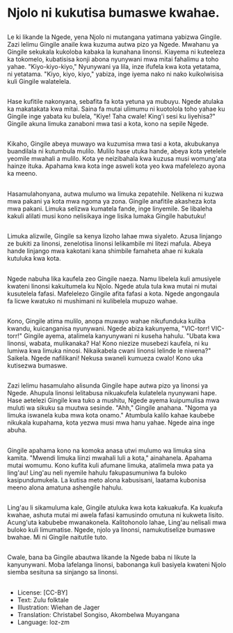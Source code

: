 # Njolo ni kukutisa bumaswe kwahae.

##
Le ki likande la Ngede, yena Njolo ni mutangana yatimana yabizwa Gingile. Zazi lelimu Gingile anaile kwa kuzuma autwa pizo ya Ngede. Mwahanu ya Gingile sekukala kukoloba kabaka la kunahana linonsi. Kiayema ni kuteeleza ka tokomelo, kubatisisa konji abona nyunywani mwa mitai fahalimu a toho yahae. "Kiyo-kiyo-kiyo," Nyunywani ya lila, inze ifufela kwa kota yetatama, ni yetatama. "Kiyo, kiyo, kiyo," yabiza, inge iyema nako ni nako kuikolwisisa kuli Gingile walatelela.

##
Hase kufitile nakonyana, sebafita fa kota yetuna ya mubuyu. Ngede atulaka ka makatakata kwa mitai. Saina fa mutai ulimumu ni kuotolola toho yahae ku Gingile inge yabata ku bulela, "Kiye! Taha cwale! King'i sesi ku liyehisa?" Gingile akuna limuka zanaboni mwa tasi a kota, kono na sepile Ngede.

##
Kikaho, Gingile abeya muwayo wa kuzumisa mwa tasi a kota, akubukanya buandilala ni kutumbula mulilo. Mulilo hase utuka hande, abeya kota yetelele yeomile mwahali a mulilo. Kota ye neizibahala kwa kuzusa musi womung'ata hainze ituka. Apahama kwa kota inge asweli kota yeo kwa mafelelezo ayona ka meeno.

##
Hasamulahonyana, autwa mulumo wa limuka zepatehile. Nelikena ni kuzwa mwa pakani ya kota mwa ngoma ya zona. Gingile anafitile akasheza kota mwa pakani. Limuka selizwa kumatela fande, inge linyemile. Se libaleha kakuli alilati musi kono nelisikaya inge lisika lumaka Gingile habutuku!

##
Limuka alizwile, Gingile sa kenya lizoho lahae mwa siyaleto. Azusa linjango ze bukiti za linonsi, zenelotisa linonsi lelikambile mi litezi mafula. Abeya hande linjango mwa kakotani kana shimbile famaheta ahae ni kukala kutuluka kwa kota.

##
Ngede nabuha lika kaufela zeo Gingile naeza. Namu libelela kuli amusiyele kwateni linonsi kakuitumela ku Njolo. Ngede atula tula kwa mutai ni mutai kusutelela fafasi. Mafelelezo Gingile afita fafasi a kota. Ngede angongaula fa licwe kwatuko ni mushimani ni kulibelela mupuzo wahae.

##
Kono, Gingile atima mulilo, anopa muwayo wahae nikufunduka kuliba kwandu, kuicanganisa nyunywani. Ngede abiza kakunyema, "VIC-torr! VIC-torr!" Gingile ayema, atalimela kanyunywani ni kuseha hahulu. "Ubata kwa linonsi, wabata, mulikanaka? Ha! Kono niezize musebezi kaufela, ni ku lumiwa kwa limuka ninosi. Nikaikabela cwani linonsi lelinde le niwena?" Saikela. Ngede nafilikani! Nekusa swaneli kumueza cwalo! Kono uka kutisezwa bumaswe.

##
Zazi lelimu hasamulaho alisunda Gingile hape autwa pizo ya linonsi ya Ngede. Ahupula linonsi lelitabusa nikuakufela kulatelela nyunywani hape. Hase aetelezi Gingile kwa tuko a mushitu, Ngede ayema kuipumulisa mwa muluti wa sikuku sa muutwa sesinde. "Ahh," Gingile anahana. "Ngoma ya limuka iswanela kuba mwa kota onamo." Atumbula kalilo kahae kaubebe nikukala kupahama, kota yezwa musi mwa hanu yahae. Ngede aina inge abuha.

##
Gingile apahama kono na komoka anasa utwi mulumo wa limuka sina kamita. "Mwendi limuka liinzi mwahali luli a kota," ainahanela. Apahama mutai womumu. Kono kufita kuli afumane limuka, atalimela mwa pata ya ling'au! Ling'au neli nyemile hahulu fakupasumuniwa fa buloko kasipundumukela. La kutisa meto alona kabusisani, laatama kubonisa meeno alona amatuna ashengile hahulu.

##
Ling'au li sikamuluma kale, Gingile atuluka kwa kota kakuakufa. Ka kuakufa kwahae, ashuta mutai mi awela fafasi kamusindo omutuna ni kukweta lisito. Acung'uta kabubebe mwanakonela. Kalitohonolo lahae, Ling'au nelisali mwa buloko kuli limumatise. Ngede, njolo ya linonsi, namukutiselize bumaswe bwahae. Mi ni Gingile naitutile tuto.

##
Cwale, bana ba Gingile abautwa likande la Ngede baba ni likute la kanyunywani. Moba lafelanga linonsi, babonanga kuli basiyela kwateni Njolo siemba sesituna sa sinjango sa linonsi.

##
* License: [CC-BY]
* Text: Zulu folktale
* Illustration: Wiehan de Jager
* Translation: Christabel Songiso, Akombelwa Muyangana
* Language: loz-zm
